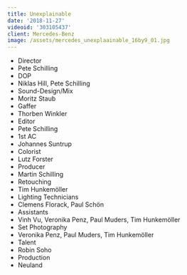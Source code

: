 ```yaml
---
title: Unexplainable
date: '2018-11-27'
videoid: '303105437'
client: Mercedes-Benz
image: /assets/mercedes_unexplaainable_16by9_01.jpg
---
```

* Director
* Pete Schilling
* DOP
* Niklas Hill, Pete Schilling
* Sound-Design/Mix
* Moritz Staub
* Gaffer
* Thorben Winkler
* Editor
* Pete Schilling
* 1st AC
* Johannes Suntrup
* Colorist
* Lutz Forster
* Producer
* Martin Schilling
* Retouching
* Tim Hunkemöller
* Lighting Technicians
* Clemens Florack, Paul Schön
* Assistants
* Vinh Vu, Veronika Penz, Paul Muders, Tim Hunkemöller
* Set Photography
* Veronika Penz, Paul Muders, Tim Hunkemöller
* Talent
* Robin Soho
* Production
* Neuland
